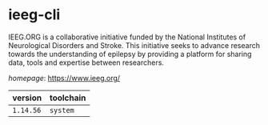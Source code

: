 # ieeg-cli

IEEG.ORG is a collaborative initiative funded by the National Institutes  of Neurological Disorders and Stroke. This initiative seeks to advance research towards  the understanding of epilepsy by providing a platform for sharing data,  tools and expertise between researchers.

*homepage*: <https://www.ieeg.org/>

version | toolchain
--------|----------
``1.14.56`` | ``system``
